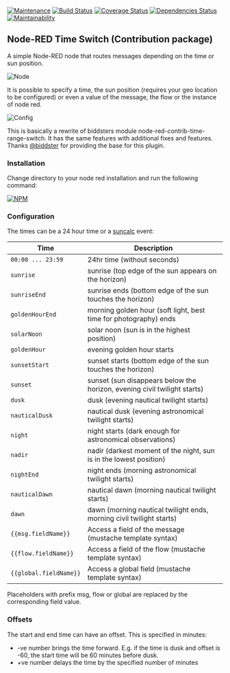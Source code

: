 [![Maintenance](https://img.shields.io/badge/Maintained%3F-yes-green.svg)](https://github.com/huzergackl/node-red-contrib-time-switch/graphs/commit-activity)
[![Build Status](https://travis-ci.com/huzergackl/node-red-contrib-time-switch.svg?branch=master)](https://travis-ci.com/huzergackl/node-red-contrib-time-switch) 
[![Coverage Status](https://coveralls.io/repos/github/huzergackl/node-red-contrib-time-switch/badge.svg?branch=master)](https://coveralls.io/github/huzergackl/node-red-contrib-time-switch?branch=master)
[![Dependencies Status](https://david-dm.org/huzergackl/node-red-contrib-time-switch.svg)](https://david-dm.org/huzergackl/node-red-contrib-time-switch)
[![Maintainability](https://img.shields.io/codeclimate/maintainability/huzergackl/node-red-contrib-time-switch)](https://codeclimate.com/github/huzergackl/node-red-contrib-time-switch)


## Node-RED Time Switch (Contribution package)

A simple Node-RED node that routes messages depending on the time or sun position.

![Node](https://raw.githubusercontent.com/huzergackl/node-red-contrib-time-switch/master/screenshots/screenshot_node.png)

It is possible to specify a time, the sun position (requires your geo location to be configured) or even a value of the message, the flow or the instance of node red.

![Config](https://raw.githubusercontent.com/huzergackl/node-red-contrib-time-switch/master/screenshots/screenshot_config.png)

This is basically a rewrite of biddsters module node-red-contrib-time-range-switch. It has the same features with additional fixes and features. Thanks [@biddster](https://github.com/biddster/node-red-contrib-time-range-switch) for providing the base for this plugin.


### Installation
 
Change directory to your node red installation and run the following command:

[![NPM](https://nodei.co/npm/node-red-contrib-time-switch.png)](https://nodei.co/npm/node-red-contrib-time-switch/)

 
### Configuration 
    
The times can be a 24 hour time or a [suncalc](https://github.com/mourner/suncalc) event:


| Time        | Description                                                              |
| --------------- | ------------------------------------------------------------------------ |
| `00:00 ... 23:59`       | 24hr time (without seconds)                    |
| `sunrise`       | sunrise (top edge of the sun appears on the horizon)                     |
| `sunriseEnd`    | sunrise ends (bottom edge of the sun touches the horizon)                |
| `goldenHourEnd` | morning golden hour (soft light, best time for photography) ends         |
| `solarNoon`     | solar noon (sun is in the highest position)                              |
| `goldenHour`    | evening golden hour starts                                               |
| `sunsetStart`   | sunset starts (bottom edge of the sun touches the horizon)               |
| `sunset`        | sunset (sun disappears below the horizon, evening civil twilight starts) |
| `dusk`          | dusk (evening nautical twilight starts)                                  |
| `nauticalDusk`  | nautical dusk (evening astronomical twilight starts)                     |
| `night`         | night starts (dark enough for astronomical observations)                 |
| `nadir`         | nadir (darkest moment of the night, sun is in the lowest position)       |
| `nightEnd`      | night ends (morning astronomical twilight starts)                        |
| `nauticalDawn`  | nautical dawn (morning nautical twilight starts)                         |
| `dawn`          | dawn (morning nautical twilight ends, morning civil twilight starts)     |
| `{{msg.fieldName}}`       | Access a field of the message (mustache template syntax)       |
| `{{flow.fieldName}}`       | Access a field of the flow (mustache template syntax)       |
| `{{global.fieldName}}`       | Access a global field (mustache template syntax)       |

Placeholders with prefix msg, flow or global are replaced by the corresponding field value.

### Offsets

The start and end time can have an offset. This is specified in minutes:
- -ve number brings the time forward. E.g. if the time is dusk and offset is -60, the start time will be 60 minutes before dusk.
- +ve number delays the time by the specified number of minutes
